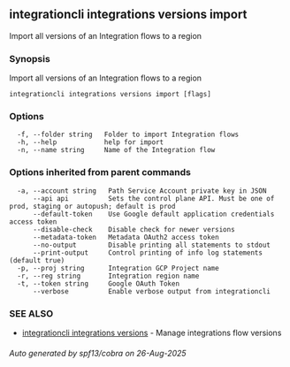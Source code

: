 ## integrationcli integrations versions import

Import all versions of an Integration flows to a region

### Synopsis

Import all versions of an Integration flows to a region

```
integrationcli integrations versions import [flags]
```

### Options

```
  -f, --folder string   Folder to import Integration flows
  -h, --help            help for import
  -n, --name string     Name of the Integration flow
```

### Options inherited from parent commands

```
  -a, --account string   Path Service Account private key in JSON
      --api api          Sets the control plane API. Must be one of prod, staging or autopush; default is prod
      --default-token    Use Google default application credentials access token
      --disable-check    Disable check for newer versions
      --metadata-token   Metadata OAuth2 access token
      --no-output        Disable printing all statements to stdout
      --print-output     Control printing of info log statements (default true)
  -p, --proj string      Integration GCP Project name
  -r, --reg string       Integration region name
  -t, --token string     Google OAuth Token
      --verbose          Enable verbose output from integrationcli
```

### SEE ALSO

* [integrationcli integrations versions](integrationcli_integrations_versions.md)	 - Manage integrations flow versions

###### Auto generated by spf13/cobra on 26-Aug-2025

